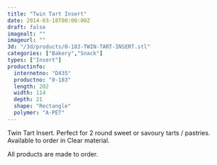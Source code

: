 ```yaml
---
title: "Twin Tart Insert"
date: 2014-03-18T00:00:00Z
draft: false
imagealt: ""
imageurl: ""
3d: "/3d/products/0-183-TWIN-TART-INSERT.stl"
categories: ["Bakery","Snack"]
types: ["Insert"]
productinfo:
  internetno: "D435"
  productno: "0-183"
  length: 202
  width: 114
  depth: 21
  shape: "Rectangle"
  polymer: "A-PET"
---
```

Twin Tart Insert. Perfect for 2 round sweet or savoury tarts / pastries. Available to order in Clear material.

All products are made to order.